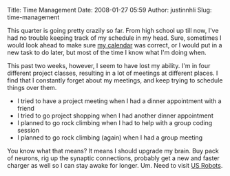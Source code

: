 Title: Time Management
Date: 2008-01-27 05:59
Author: justinnhli
Slug: time-management

This quarter is going pretty crazily so far. From high school up till
now, I've had no trouble keeping track of my schedule in my head. Sure,
sometimes I would look ahead to make sure [my
calendar](http://justinnhli.googlepages.com/calendar.html) was correct,
or I would put in a new task to do later, but most of the time I know
what I'm doing when.

This past two weeks, however, I seem to have lost my ability. I'm in
four different project classes, resulting in a lot of meetings at
different places. I find that I constantly forget about my meetings, and
keep trying to schedule things over them.

-   I tried to have a project meeting when I had a dinner appointment
    with a friend
-   I tried to go project shopping when I had another dinner appointment
-   I planned to go rock climbing when I had to help with a group coding
    session
-   I planned to go rock climbing (again) when I had a group meeting

You know what that means? It means I should upgrade my brain. Buy pack
of neurons, rig up the synaptic connections, probably get a new and
faster charger as well so I can stay awake for longer. Um. Need to visit
[US
Robots](http://en.wikipedia.org/wiki/U.S._Robots_and_Mechanical_Men).


